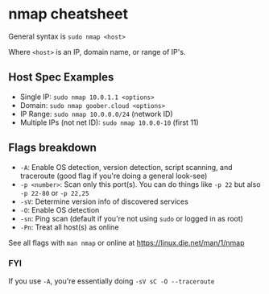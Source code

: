 # nmap cheatsheet

General syntax is `sudo nmap <host>`

Where `<host>` is an IP, domain name, or range of IP's.

## Host Spec Examples

* Single IP: `sudo nmap 10.0.1.1 <options>`
* Domain: `sudo nmap goober.cloud <options>`
* IP Range: `sudo nmap 10.0.0.0/24` (network ID)
* Multiple IPs (not net ID): `sudo nmap 10.0.0-10` (first 11)

## Flags breakdown

* `-A`: Enable OS detection, version detection, script scanning, and traceroute (good flag if you're doing a general look-see)
* `-p <number>`: Scan only this port(s). You can do things like `-p 22` but also `-p 22-80` or `-p 22,25`
* `-sV`: Determine version info of discovered services
* `-O`: Enable OS detection
* `-sn`: Ping scan (default if you're not using `sudo` or logged in as root)
* `-Pn`: Treat all host(s) as online

See all flags with `man nmap` or online at https://linux.die.net/man/1/nmap

### FYI
If you use `-A`, you're essentially doing `-sV sC -O --traceroute`